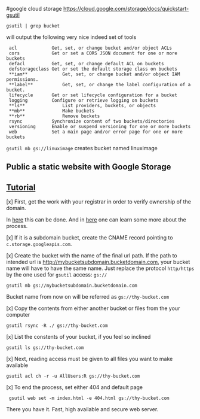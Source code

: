 #google cloud storage 
https://cloud.google.com/storage/docs/quickstart-gsutil


 `gsutil | grep bucket`

will output the following very nice indeed set of tools 

 ```
  acl             Get, set, or change bucket and/or object ACLs
  cors            Get or set a CORS JSON document for one or more buckets
  defacl          Get, set, or change default ACL on buckets
  defstorageclass Get or set the default storage class on buckets
  **iam**             Get, set, or change bucket and/or object IAM permissions.
  **label**           Get, set, or change the label configuration of a bucket.
  lifecycle       Get or set lifecycle configuration for a bucket
  logging         Configure or retrieve logging on buckets
  **ls**              List providers, buckets, or objects
  **mb**              Make buckets
  **rb**              Remove buckets
  rsync           Synchronize content of two buckets/directories
  versioning      Enable or suspend versioning for one or more buckets
  web             Set a main page and/or error page for one or more buckets
  ``` 

  `gsutil mb gs://linuximage` 
creates bucket named linuximage


## Public a static website with Google Storage 

## [Tutorial](https://cloud.google.com/storage/docs/hosting-static-website)


[x] First, get the work with your registrar in order to verify ownership of the domain.

In [here](https://www.google.com/webmasters/verification/home?hl=en) this can be done. And in [here](https://cloud.google.com/storage/docs/domain-name-verification) one can learn some more about the process.

[x] If it is a subdomain bucket, create the CNAME record pointing to `c.storage.googleapis.com`.

[x] Create the bucket with the name of the final url path. If the path to intended url is http://mybucketsubdomain.bucketdomain.com, your bucket name will have to have the same name. Just replace the protocol `http/https` by the one used for `gsutil` access: `gs://`

```
gsutil mb gs://mybucketsubdomain.bucketdomain.com
```

Bucket name from now on will be referred as `gs://thy-bucket.com`

[x] Copy the contents from either another bucket or files from the your computer

```
gsutil rsync -R ./ gs://thy-bucket.com
``` 

[x] List the constents of your bucket, if you feel so inclined 

```
gsutil ls gs://thy-bucket.com
```

[x] Next, reading access must be given to all files you want to make available

```
gsutil acl ch -r -u AllUsers:R gs://thy-bucket.com
```

[x] To end the process, set either 404 and default page 
```
 gsutil web set -m index.html -e 404.html gs://thy-bucket.com
```

There you have it. Fast, high available and secure web server. 
